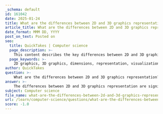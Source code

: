 ```yaml
---
_schema: default
id: 161042
date: 2025-01-24
title: What are the differences between 2D and 3D graphics representation?
article_title: What are the differences between 2D and 3D graphics representation?
date_format: MMM DD, YYYY
post_on_text: Posted on
seo:
  title: QuickTakes | Computer science
  page_description: >-
    This content describes the key differences between 2D and 3D graphics representation, covering aspects such as dimensions, visualization, complexity, applications, and file characteristics.
  page_keywords: >-
    2D graphics, 3D graphics, dimensions, representation, visualization, realism, complexity, applications, file size, technical drawings, animation, video games, CAD, geometric shapes
author: QuickTakes
question: >-
    What are the differences between 2D and 3D graphics representation?
answer: >-
    The differences between 2D and 3D graphics representation are significant and can be categorized into several key aspects:\n\n### 1. Definition and Dimensions\n- **2D Graphics**: Two-dimensional graphics represent objects using only two dimensions: length and height. They are flat and do not convey depth. Common applications include technical schematics, floor plans, and orthographic projections.\n- **3D Graphics**: Three-dimensional graphics incorporate three dimensions: height, width, and depth. This allows for a more realistic representation of objects, as they can be viewed from multiple angles and perspectives.\n\n### 2. Expression and Geometry\n- **2D Representation**: In 2D graphics, shapes such as rectangles, squares, triangles, and polygons are used. The representation is limited to a flat plane, which can make it easier to create and manipulate.\n- **3D Representation**: 3D graphics involve more complex shapes, including cylinders, cubes, spheres, pyramids, and prisms. This complexity allows for a more detailed and accurate depiction of how objects appear in the real world.\n\n### 3. Visualization and Realism\n- **2D Visualization**: 2D graphics provide a simplified view of objects, which can be effective for certain applications but lacks the depth and realism found in 3D representations.\n- **3D Visualization**: 3D graphics offer enhanced visualization capabilities, allowing users to see objects as they would appear in reality. This includes the ability to rotate, zoom, and view from different angles, which is crucial in fields like animation, gaming, and product design.\n\n### 4. Complexity and Production\n- **2D Production**: Creating 2D graphics is generally simpler and quicker, requiring less computational power and expertise. This makes it suitable for straightforward applications where depth is not critical.\n- **3D Production**: 3D modeling is more complex and often requires more computing power and specialized skills. The creation of 3D models can involve intricate details and textures, which can significantly increase the time and resources needed for production.\n\n### 5. Applications\n- **2D Applications**: Commonly used in graphic design, technical drawings, and illustrations where depth is not necessary. It is also widely used in user interfaces and web design.\n- **3D Applications**: Predominantly used in fields such as animation, video games, virtual reality, and engineering design. 3D CAD (Computer-Aided Design) is essential for creating complex parts and systems, allowing for testing and performance evaluation before physical prototypes are built.\n\n### 6. File Size and Complexity\n- **2D Files**: Typically smaller in size and easier to manage, making them more accessible for sharing and collaboration.\n- **3D Files**: Often larger and more complex, requiring more storage space and advanced software for manipulation and rendering.\n\nIn summary, while 2D graphics are effective for simpler representations and applications, 3D graphics provide a richer, more detailed, and realistic portrayal of objects, making them essential in various modern industries.
subject: Computer science
file_name: what-are-the-differences-between-2d-and-3d-graphics-representation.md
url: /learn/computer-science/questions/what-are-the-differences-between-2d-and-3d-graphics-representation
score: -1.0
---
```


&nbsp;